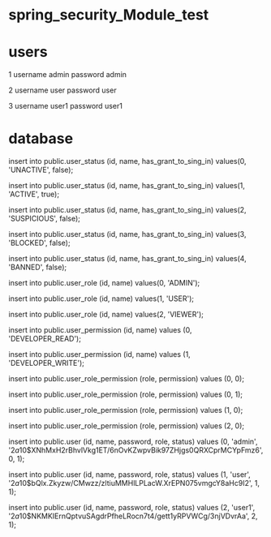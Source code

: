 # spring_security_Module_test

# users
1
username admin
password admin

2
username user
password user

3
username user1
password user1

# database

insert into public.user_status (id, name, has_grant_to_sing_in) values(0, 'UNACTIVE', false);

insert into public.user_status (id, name, has_grant_to_sing_in) values(1, 'ACTIVE', true);

insert into public.user_status (id, name, has_grant_to_sing_in) values(2, 'SUSPICIOUS', false);

insert into public.user_status (id, name, has_grant_to_sing_in) values(3, 'BLOCKED', false);

insert into public.user_status (id, name, has_grant_to_sing_in) values(4, 'BANNED', false);

insert into public.user_role (id, name) values(0, 'ADMIN');

insert into public.user_role (id, name) values(1, 'USER');

insert into public.user_role (id, name) values(2, 'VIEWER');

insert into public.user_permission (id, name) values (0, 'DEVELOPER_READ');

insert into public.user_permission (id, name) values (1, 'DEVELOPER_WRITE');

insert into public.user_role_permission (role, permission) values (0, 0);

insert into public.user_role_permission (role, permission) values (0, 1);

insert into public.user_role_permission (role, permission) values (1, 0);

insert into public.user_role_permission (role, permission) values (2, 0);

insert into public.user (id, name, password, role, status) values (0, 'admin', '$2a$10$XNhMxH2rBhvlVkg1ET/6nOvKZwpvBik97ZHjgs0QRXCprMCYpFmz6', 0, 1);

insert into public.user (id, name, password, role, status) values (1, 'user', '$2a$10$bQlx.Zkyzw/CMwzz/zltiuMMHlLPLacW.XrEPN075vmgcY8aHc9I2', 1, 1);

insert into public.user (id, name, password, role, status) values (2, 'user1', '$2a$10$NKMKIErnQptvuSAgdrPfheLRocn7t4/gett1yRPVWCg/3njVDvrAa', 2, 1);


